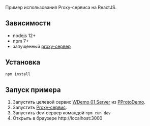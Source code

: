 Пример использования Proxy-сервиса на ReactJS.

## Зависимости

 - nodejs 12+
 - npm 7+
 - запущенный [proxy-сервер](/proxy)

## Установка

```bash
npm install
```

## Запуск примера

1. Запустить целевой сервис [WDemo 01 Server](https://github.com/hkarel/PProtoDemo/tree/master/src/demo/web/wdemo01_server) из [PProtoDemo](https://github.com/hkarel/PProtoDemo).
2. Запустить [Proxy-сервис](https://github.com/hkarel/PProtoDemoWeb/tree/master/proxy).
3. Запустить dev-сервер командой `npm run dev`
4. Открыть в браузере http://localhost:3000
